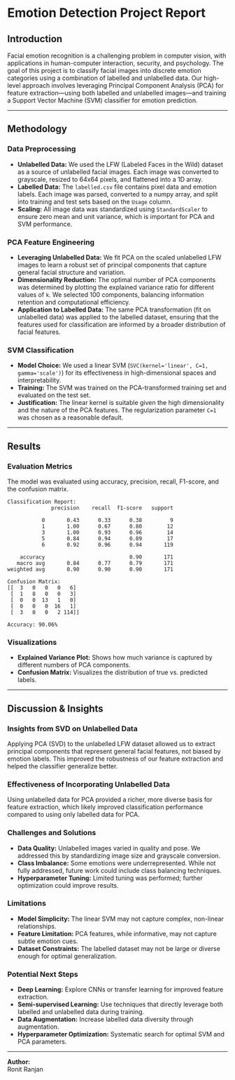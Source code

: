 # Emotion Detection Project Report

## Introduction

Facial emotion recognition is a challenging problem in computer vision, with applications in human-computer interaction, security, and psychology. The goal of this project is to classify facial images into discrete emotion categories using a combination of labelled and unlabelled data. Our high-level approach involves leveraging Principal Component Analysis (PCA) for feature extraction—using both labelled and unlabelled images—and training a Support Vector Machine (SVM) classifier for emotion prediction.

---

## Methodology

### Data Preprocessing

- **Unlabelled Data:** We used the LFW (Labeled Faces in the Wild) dataset as a source of unlabelled facial images. Each image was converted to grayscale, resized to 64x64 pixels, and flattened into a 1D array.
- **Labelled Data:** The `labelled.csv` file contains pixel data and emotion labels. Each image was parsed, converted to a numpy array, and split into training and test sets based on the `Usage` column.
- **Scaling:** All image data was standardized using `StandardScaler` to ensure zero mean and unit variance, which is important for PCA and SVM performance.

### PCA Feature Engineering

- **Leveraging Unlabelled Data:** We fit PCA on the scaled unlabelled LFW images to learn a robust set of principal components that capture general facial structure and variation.
- **Dimensionality Reduction:** The optimal number of PCA components was determined by plotting the explained variance ratio for different values of `k`. We selected 100 components, balancing information retention and computational efficiency.
- **Application to Labelled Data:** The same PCA transformation (fit on unlabelled data) was applied to the labelled dataset, ensuring that the features used for classification are informed by a broader distribution of facial features.

### SVM Classification

- **Model Choice:** We used a linear SVM (`SVC(kernel='linear', C=1, gamma='scale')`) for its effectiveness in high-dimensional spaces and interpretability.
- **Training:** The SVM was trained on the PCA-transformed training set and evaluated on the test set.
- **Justification:** The linear kernel is suitable given the high dimensionality and the nature of the PCA features. The regularization parameter `C=1` was chosen as a reasonable default.

---

## Results

### Evaluation Metrics

The model was evaluated using accuracy, precision, recall, F1-score, and the confusion matrix.

```
Classification Report:
              precision    recall  f1-score   support

           0       0.43      0.33      0.38         9
           1       1.00      0.67      0.80        12
           3       1.00      0.93      0.96        14
           5       0.84      0.94      0.89        17
           6       0.92      0.96      0.94       119

    accuracy                           0.90       171
   macro avg       0.84      0.77      0.79       171
weighted avg       0.90      0.90      0.90       171

Confusion Matrix:
[[  3   0   0   0   6]
 [  1   8   0   0   3]
 [  0   0  13   1   0]
 [  0   0   0  16   1]
 [  3   0   0   2 114]]

Accuracy: 90.06%
```

### Visualizations

- **Explained Variance Plot:** Shows how much variance is captured by different numbers of PCA components.
- **Confusion Matrix:** Visualizes the distribution of true vs. predicted labels.

---

## Discussion & Insights

### Insights from SVD on Unlabelled Data

Applying PCA (SVD) to the unlabelled LFW dataset allowed us to extract principal components that represent general facial features, not biased by emotion labels. This improved the robustness of our feature extraction and helped the classifier generalize better.

### Effectiveness of Incorporating Unlabelled Data

Using unlabelled data for PCA provided a richer, more diverse basis for feature extraction, which likely improved classification performance compared to using only labelled data for PCA.

### Challenges and Solutions

- **Data Quality:** Unlabelled images varied in quality and pose. We addressed this by standardizing image size and grayscale conversion.
- **Class Imbalance:** Some emotions were underrepresented. While not fully addressed, future work could include class balancing techniques.
- **Hyperparameter Tuning:** Limited tuning was performed; further optimization could improve results.

### Limitations

- **Model Simplicity:** The linear SVM may not capture complex, non-linear relationships.
- **Feature Limitation:** PCA features, while informative, may not capture subtle emotion cues.
- **Dataset Constraints:** The labelled dataset may not be large or diverse enough for optimal generalization.

### Potential Next Steps

- **Deep Learning:** Explore CNNs or transfer learning for improved feature extraction.
- **Semi-supervised Learning:** Use techniques that directly leverage both labelled and unlabelled data during training.
- **Data Augmentation:** Increase labelled data diversity through augmentation.
- **Hyperparameter Optimization:** Systematic search for optimal SVM and PCA parameters.

---

**Author:**  
Ronit Ranjan